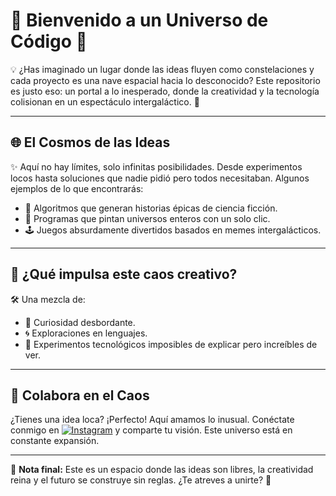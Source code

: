 # 🌌 Bienvenido a un Universo de Código 🚀

💡 ¿Has imaginado un lugar donde las ideas fluyen como constelaciones y cada proyecto es una nave espacial hacia lo desconocido? Este repositorio es justo eso: un portal a lo inesperado, donde la creatividad y la tecnología colisionan en un espectáculo intergaláctico. 🌠

---

## 🌐 El Cosmos de las Ideas

✨ Aquí no hay límites, solo infinitas posibilidades. Desde experimentos locos hasta soluciones que nadie pidió pero todos necesitaban. Algunos ejemplos de lo que encontrarás:

- 🌟 Algoritmos que generan historias épicas de ciencia ficción.
- 🎨 Programas que pintan universos enteros con un solo clic.
- 🕹️ Juegos absurdamente divertidos basados en memes intergalácticos.

---

## 🚀 ¿Qué impulsa este caos creativo?

🛠️ Una mezcla de:
- 🧬 Curiosidad desbordante.
- 🌀 Exploraciones en lenguajes.
- 🧪 Experimentos tecnológicos imposibles de explicar pero increíbles de ver.

---

## 🌟 Colabora en el Caos

¿Tienes una idea loca? ¡Perfecto! Aquí amamos lo inusual. Conéctate conmigo en [![Instagram](https://img.shields.io/badge/-Instagram-E4405F?style=flat-square&logo=instagram&logoColor=white)](https://instagram.com/lpq22_) y comparte tu visión. Este universo está en constante expansión.

---

🌌 **Nota final:** Este es un espacio donde las ideas son libres, la creatividad reina y el futuro se construye sin reglas. ¿Te atreves a unirte? 🚀
